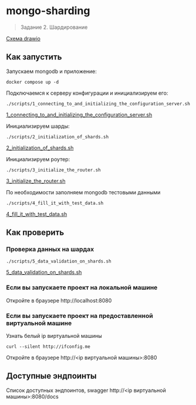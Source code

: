 # mongo-sharding
> Задание 2. Шардирование

[Схема drawio](task_2.drawio)

## Как запустить

Запускаем mongodb и приложение:
```shell
docker compose up -d
```

Подключаемся к серверу конфигурации и инициализируем его:
```shell
./scripts/1_connecting_to_and_initializing_the_configuration_server.sh
```
[1_connecting_to_and_initializing_the_configuration_server.sh](scripts/1_connecting_to_and_initializing_the_configuration_server.sh)

Инициализируем шарды:
```shell
./scripts/2_initialization_of_shards.sh
```
[2_initialization_of_shards.sh](scripts/2_initialization_of_shards.sh)

Инициализируем роутер:
```shell
./scripts/3_initialize_the_router.sh
```
[3_initialize_the_router.sh](scripts/3_initialize_the_router.sh)

По необходимости заполняем mongodb тестовыми данными
```shell
./scripts/4_fill_it_with_test_data.sh
```
[4_fill_it_with_test_data.sh](scripts/4_fill_it_with_test_data.sh)

## Как проверить

### Проверка данных на шардах
```shell
./scripts/5_data_validation_on_shards.sh
```
[5_data_validation_on_shards.sh](scripts/5_data_validation_on_shards.sh)

### Если вы запускаете проект на локальной машине

Откройте в браузере http://localhost:8080

### Если вы запускаете проект на предоставленной виртуальной машине

Узнать белый ip виртуальной машины

```shell
curl --silent http://ifconfig.me
```

Откройте в браузере http://<ip виртуальной машины>:8080

## Доступные эндпоинты

Список доступных эндпоинтов, swagger http://<ip виртуальной машины>:8080/docs